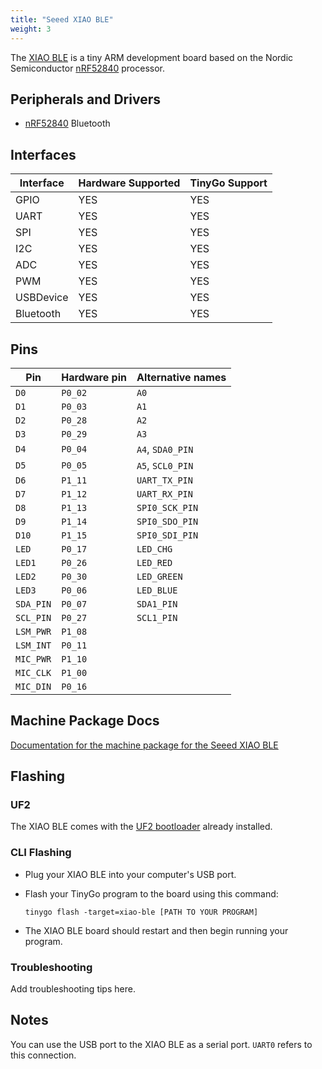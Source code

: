 ```yaml
---
title: "Seeed XIAO BLE"
weight: 3
---
```


The [XIAO BLE](https://www.seeedstudio.com/Seeed-XIAO-BLE-nRF52840-p-5201.html) is a tiny ARM development board based on the Nordic Semiconductor [nRF52840](https://www.nordicsemi.com/eng/Products/nRF52840) processor.

## Peripherals and Drivers

- [nRF52840](https://github.com/tinygo-org/bluetooth) Bluetooth

## Interfaces

| Interface | Hardware Supported | TinyGo Support |
| --------- | ------------- | ----- |
| GPIO      | YES | YES |
| UART      | YES | YES |
| SPI       | YES | YES |
| I2C       | YES | YES |
| ADC       | YES | YES |
| PWM       | YES | YES |
| USBDevice | YES | YES |
| Bluetooth | YES | YES |

## Pins

| Pin               | Hardware pin | Alternative names |
| ----------------- | ------------ | ----------------- |
| `D0`              | `P0_02`      | `A0`              |
| `D1`              | `P0_03`      | `A1`              |
| `D2`              | `P0_28`      | `A2`              |
| `D3`              | `P0_29`      | `A3`              |
| `D4`              | `P0_04`      | `A4`, `SDA0_PIN`  |
| `D5`              | `P0_05`      | `A5`, `SCL0_PIN`  |
| `D6`              | `P1_11`      | `UART_TX_PIN`     |
| `D7`              | `P1_12`      | `UART_RX_PIN`     |
| `D8`              | `P1_13`      | `SPI0_SCK_PIN`    |
| `D9`              | `P1_14`      | `SPI0_SDO_PIN`    |
| `D10`             | `P1_15`      | `SPI0_SDI_PIN`    |
| `LED`             | `P0_17`      | `LED_CHG`         |
| `LED1`            | `P0_26`      | `LED_RED`         |
| `LED2`            | `P0_30`      | `LED_GREEN`       |
| `LED3`            | `P0_06`      | `LED_BLUE`        |
| `SDA_PIN`         | `P0_07`      | `SDA1_PIN`        |
| `SCL_PIN`         | `P0_27`      | `SCL1_PIN`        |
| `LSM_PWR`         | `P1_08`      |                   |
| `LSM_INT`         | `P0_11`      |                   |
| `MIC_PWR`         | `P1_10`      |                   |
| `MIC_CLK`         | `P1_00`      |                   |
| `MIC_DIN`         | `P0_16`      |                   |

## Machine Package Docs

[Documentation for the machine package for the Seeed XIAO BLE](../machine/xiao-ble)

## Flashing

### UF2

The XIAO BLE comes with the [UF2 bootloader](https://github.com/Microsoft/uf2) already installed.

### CLI Flashing

- Plug your XIAO BLE into your computer's USB port.
- Flash your TinyGo program to the board using this command:

    ```shell
    tinygo flash -target=xiao-ble [PATH TO YOUR PROGRAM]
    ```

- The XIAO BLE board should restart and then begin running your program.

### Troubleshooting

Add troubleshooting tips here.

## Notes

You can use the USB port to the XIAO BLE as a serial port. `UART0` refers to this connection.
